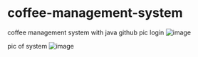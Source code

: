 # coffee-management-system
coffee management system with java github
pic login 
![image](https://github.com/user-attachments/assets/69171000-4988-47fa-838d-c3d18ab89d18)


pic of system
![image](https://github.com/user-attachments/assets/36e8eb96-78a1-4afe-af7d-a936dea8f1f0)

